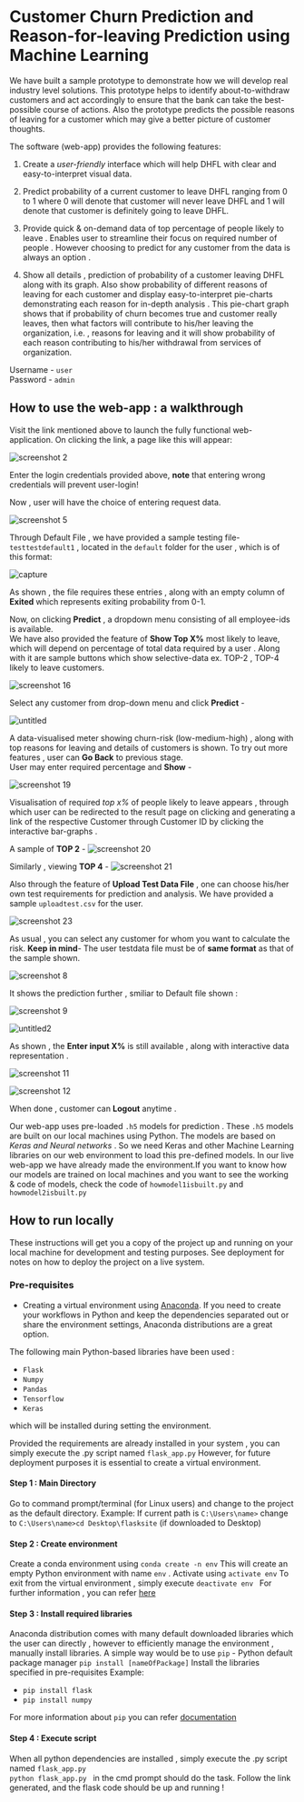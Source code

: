 # Customer Churn Prediction and Reason-for-leaving Prediction using Machine Learning

We have built a sample prototype to demonstrate how we will develop real industry level solutions. This prototype  helps to identify  about-to-withdraw customers  and act accordingly to ensure that the bank can take the best-possible course of actions. Also the prototype predicts the possible reasons of leaving for a customer which may give a better picture of customer thoughts.

The software (web-app) provides the following features: 

1. Create a *user-friendly* interface which will help DHFL with clear and easy-to-interpret visual data. 

2. Predict probability of a current customer to leave DHFL ranging from 0 to 1 
   where 0 will denote that customer will never leave DHFL and 1 will denote that customer is definitely going to leave DHFL. 
   
3.  Provide quick & on-demand data of top percentage of people likely to leave . Enables user to streamline their focus on required number of people . However choosing to predict for any customer from the data is always an option . 

4. Show all details , prediction of probability of a customer leaving DHFL along with its graph.
   Also show probability of different reasons of leaving for each customer and display easy-to-interpret pie-charts demonstrating each reason for in-depth analysis . 
This pie-chart graph shows that if probability of churn becomes true and customer really leaves, then what factors will contribute to  his/her leaving the organization, i.e. , reasons for leaving and it will show probability of each reason contributing to his/her withdrawal from services of organization.



Username - ```user``` <br>
Password - ```admin```

## How to use the web-app : a walkthrough

Visit the link mentioned above to launch the fully functional web-application.
On clicking the link, a page like this will appear:

![screenshot 2](https://user-images.githubusercontent.com/31181537/45590228-a49c5b00-b951-11e8-9b71-c4d1b6fb42a2.png)


Enter the login credentials provided above, **note** that entering wrong credentials will prevent user-login!

Now , user will have the choice of entering request data.

![screenshot 5](https://user-images.githubusercontent.com/31181537/45589992-39508a00-b94d-11e8-99df-4616c139778c.png)


Through Default File , we have provided a sample testing file-  ```testtestdefault1``` , located in the `default` folder for the user , which is of this format:

![capture](https://www.overleaf.com/project/6040bd600929f93fbafb9ade)

As shown , the file requires these entries , along with an empty column of  **Exited** which represents exiting probability from 0-1.

Now, on clicking **Predict** , a dropdown menu consisting of all employee-ids is available. <br> We have also provided the feature of **Show Top X%** most likely to leave, which will depend on percentage of total data required by a user . Along with it are sample buttons which show selective-data ex. TOP-2 , TOP-4 likely to leave customers.

![screenshot 16](https://user-images.githubusercontent.com/31181537/45590066-3d30dc00-b94e-11e8-80f5-dea5d8ee7542.png)


Select any customer from drop-down menu and click **Predict** -

![untitled](https://user-images.githubusercontent.com/31181537/45590294-188b3300-b953-11e8-9622-aaf0ef696612.png)


A data-visualised meter showing churn-risk (low-medium-high) , along with top reasons for leaving and details of customers is shown.
To try out more features , user can **Go Back** to previous stage.<br>
User may enter required percentage and **Show** - 

![screenshot 19](https://user-images.githubusercontent.com/31181537/45590129-70c03600-b94f-11e8-982f-6ef4fb0eccfc.png)

Visualisation of required *top x%* of people likely to leave appears , through which user can be redirected to the result page on clicking and generating a link of the respective Customer through Customer ID by clicking the interactive bar-graphs .

A sample of **TOP 2** - 
![screenshot 20](https://user-images.githubusercontent.com/31181537/45590157-0d82d380-b950-11e8-9a10-68811f7ee119.png)

Similarly , viewing **TOP 4** - 
![screenshot 21](https://user-images.githubusercontent.com/31181537/45590161-2db29280-b950-11e8-8581-795f6ea4b61e.png)

Also through the feature of **Upload Test Data File** , one can choose his/her own test requirements for prediction and analysis.
We have provided a sample ```uploadtest.csv``` for the user.

![screenshot 23](https://user-images.githubusercontent.com/31181537/45590177-67839900-b950-11e8-9c75-e08106d9b7df.png)


As usual , you can select any customer for whom you want to calculate the risk.
**Keep in mind**- The user testdata file must be of **same format** as that of the sample shown.

![screenshot 8](https://user-images.githubusercontent.com/31181537/45590184-88e48500-b950-11e8-840e-961a0c9fe148.png)


It shows the prediction further , smiliar to Default file shown :

![screenshot 9](https://user-images.githubusercontent.com/31181537/45590205-11fbbc00-b951-11e8-943f-c1ca11135468.png)

![untitled2](https://user-images.githubusercontent.com/31181537/45590398-2f328980-b955-11e8-9afb-b0951b122214.png)


As shown , the **Enter input X%** is still available , along with interactive data representation . 

![screenshot 11](https://user-images.githubusercontent.com/31181537/45590218-55eec100-b951-11e8-89b5-be93f154c6b2.png)

![screenshot 12](https://user-images.githubusercontent.com/31181537/45590220-571fee00-b951-11e8-895b-bb1b33759e49.png)

When done , customer can **Logout** anytime .


Our web-app uses pre-loaded ```.h5``` models for prediction . These ```.h5``` models are built on our local machines using Python.
The models are based on *Keras and Neural networks* . So we need Keras and other Machine Learning libraries on our web environment to 
load this pre-defined models.
In our live web-app we have already made the environment.If you want to know how our models are trained on local machines and you want to see the working & code of models, check the code of ```howmodel1isbuilt.py``` and ```howmodel2isbuilt.py```


## How to run locally 

These instructions will get you a copy of the project up and running on your local machine for development and testing purposes. See deployment for notes on how to deploy the project on a live system.

### Pre-requisites

* Creating a virtual environment using [Anaconda](https://www.anaconda.com/download/). If you need to create your workflows in Python and keep the dependencies separated out or   share the environment settings, Anaconda distributions are a great option.

The following main Python-based libraries have been used :

* ```Flask```
* ```Numpy```
* ```Pandas```
* ```Tensorflow```
* ```Keras```

which will be installed during setting the environment.

Provided the requirements are already installed in your system , you can simply execute the .py script named ```flask_app.py```
However, for future deployment purposes it is essential to create a virtual environment.

#### Step 1 : Main Directory
Go to command prompt/terminal (for Linux users) and change to the project as the default directory.
Example: If current path is ```C:\Users\name>```
change to ```C:\Users\name>cd Desktop\flasksite```  (if downloaded to Desktop)

#### Step 2 : Create environment
Create a conda environment using ```conda create -n env```
This will create an empty Python environment with name ```env``` . 
Activate using ```activate env```
To exit from the virtual environment , simply execute ```deactivate env ```
For further information , you can refer [here](https://uoa-eresearch.github.io/eresearch-cookbook/recipe/2014/11/20/conda/)

#### Step 3 : Install required libraries
Anaconda distribution comes with many default downloaded libraries which the user can directly , however to efficiently manage the
environment , manually install libraries.
A simple way would be to use ```pip``` - Python default package manager
```pip install [nameOfPackage]```
Install the libraries specified in pre-requisites
Example:
* ```pip install flask```
* ```pip install numpy```

For more information about ```pip``` you can refer [documentation](https://docs.python.org/3/installing/index.html)

#### Step 4 : Execute script
When all python dependencies are installed , simply execute the .py script named ```flask_app.py```  
```python flask_app.py ``` in the cmd prompt should do the task.
Follow the link generated, and the flask code should be up and running !


